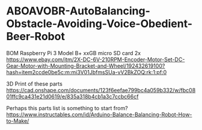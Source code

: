 # ABOAVOBR-AutoBalancing-Obstacle-Avoiding-Voice-Obedient-Beer-Robot

BOM
Raspberry Pi 3 Model B+
xxGB micro SD card
2x https://www.ebay.com/itm/2X-DC-6V-210RPM-Encoder-Motor-Set-DC-Gear-Motor-with-Mounting-Bracket-and-Wheel/192432619100?hash=item2ccde0be5c:m:mi3V01JbfmsSUa-vV2BkZOQ:rk:1:pf:0


3D Print of these parts
https://cad.onshape.com/documents/123f6eefae799bc4a059b332/w/fbc0801ffc9ca431e21d0619/e/835a318b4cb1a3c7ccbc66cf

Perhaps this parts list is something to start from?
https://www.instructables.com/id/Arduino-Balance-Balancing-Robot-How-to-Make/
